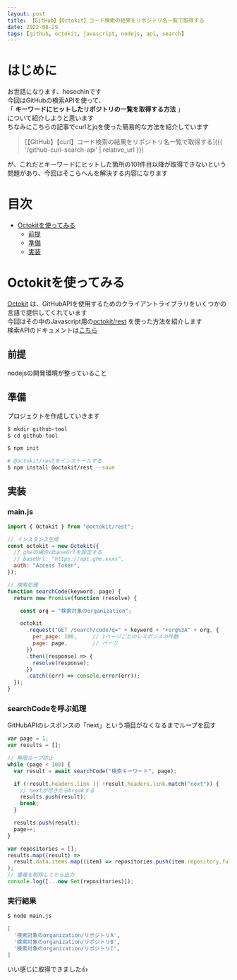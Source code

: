 ```yaml
---
layout: post
title: 【GitHub】【Octokit】コード検索の結果をリポジトリ名一覧で取得する
date: 2022-08-29
tags: [github, octokit, javascript, nodejs, api, search]
---
```


# はじめに

お世話になります、hosochinです  
今回はGitHubの検索APIを使って、  
「 **キーワードにヒットしたリポジトリの一覧を取得する方法** 」  
について紹介しようと思います  
ちなみにこちらの記事でcurlとjqを使った簡易的な方法を紹介しています

> [【GitHub】【curl】コード検索の結果をリポジトリ名一覧で取得する]({{ '/github-curl-search-api' | relative_url }})

が、これだとキーワードにヒットした箇所の101件目以降が取得できないという問題があり、今回はそこらへんを解決する内容になります

# 目次

- [Octokitを使ってみる](#octokitを使ってみる)
  - [前提](#前提)
  - [準備](#準備)
  - [実装](#実装)

# Octokitを使ってみる

[Octokit](https://docs.github.com/ja/rest/overview/libraries) は、GitHubAPIを使用するためのクライアントライブラリをいくつかの言語で提供してくれています  
今回はその中のJavascript用の[octokit/rest](https://github.com/octokit/rest.js) を使った方法を紹介します  
検索APIのドキュメントは[こちら](https://octokit.github.io/rest.js/v18#search)

## 前提

nodejsの開発環境が整っていること

## 準備

プロジェクトを作成していきます

```bash
$ mkdir github-tool
$ cd github-tool

$ npm init

# @octokit/restをインストールする
$ npm install @octokit/rest --save
```

## 実装

### main.js

```javascript
import { Octokit } from "@octokit/rest";

// インスタンス生成
const octokit = new Octokit({
  // gheの場合はbaseUrlを設定する
  // baseUrl: "https://api.ghe.xxxx",
  auth: "Access Token",
});

// 検索処理
function searchCode(keyword, page) {
  return new Promise(function (resolve) {

    const org = "検索対象のorganization";

    octokit
      .request("GET /search/code?q=" + keyword + "+org%3A" + org, {
        per_page: 100,     // 1ページごとのレスポンスの件数
        page: page,        // ページ
      })
      .then((response) => {
        resolve(response);
      })
      .catch((err) => console.error(err));
  });
}
```

### searchCodeを呼ぶ処理

GitHubAPIのレスポンスの「next」という項目がなくなるまでループを回す

```javascript
var page = 1;
var results = [];

// 無限ループ防止
while (page < 100) {
  var result = await searchCode("検索キーワード", page);

  if (!result.headers.link || !result.headers.link.match("next")) {
    // nextが尽きたらbreakする
    results.push(result);
    break;
  }

  results.push(result);
  page++;
}

var repositories = [];
results.map((result) =>
  result.data.items.map((item) => repositories.push(item.repository.full_name))
);
// 重複を削除してから出力
console.log([...new Set(repositories)]);
```

### 実行結果

```bash
$ node main.js

[
  '検索対象のorganization/リポジトリA',
  '検索対象のorganization/リポジトリB',
  '検索対象のorganization/リポジトリC',
]
```

いい感じに取得できました👍